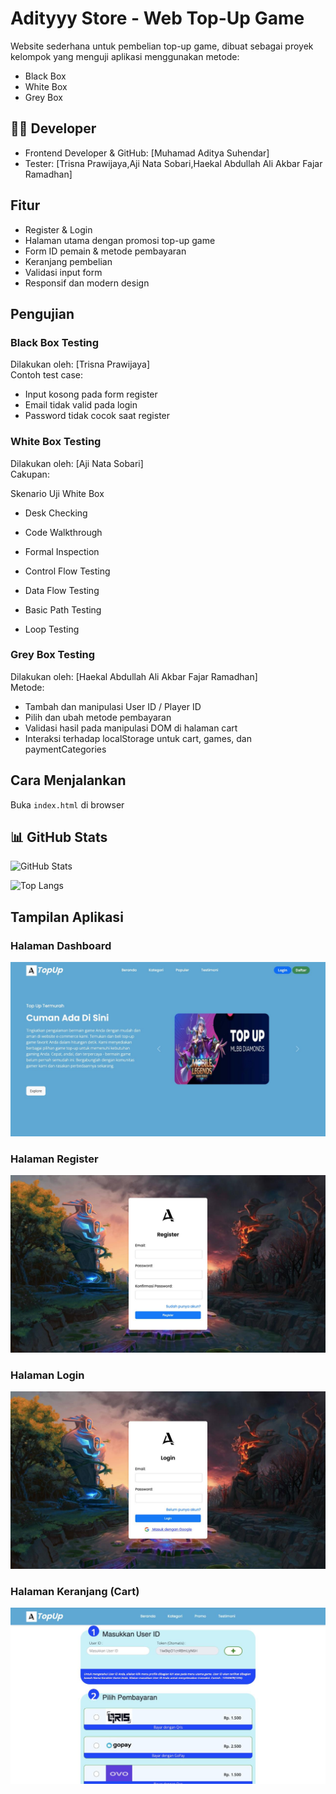 # Adityyy Store - Web Top-Up Game

Website sederhana untuk pembelian top-up game, dibuat sebagai proyek kelompok yang menguji aplikasi menggunakan metode:
- Black Box
- White Box
- Grey Box

## 👨‍💻 Developer
- Frontend Developer & GitHub: [Muhamad Aditya Suhendar]
- Tester: [Trisna Prawijaya,Aji Nata Sobari,Haekal Abdullah Ali Akbar Fajar Ramadhan]

## Fitur
- Register & Login
- Halaman utama dengan promosi top-up game
- Form ID pemain & metode pembayaran
- Keranjang pembelian
- Validasi input form
- Responsif dan modern design

## Pengujian

### Black Box Testing
Dilakukan oleh: [Trisna Prawijaya]  
Contoh test case:
- Input kosong pada form register
- Email tidak valid pada login
- Password tidak cocok saat register

### White Box Testing
Dilakukan oleh: [Aji Nata Sobari]  
Cakupan:

Skenario Uji White Box

- Desk Checking

- Code Walkthrough

- Formal Inspection

- Control Flow Testing

- Data Flow Testing

- Basic Path Testing

- Loop Testing

### Grey Box Testing
Dilakukan oleh: [Haekal Abdullah Ali Akbar Fajar Ramadhan]  
Metode:

- Tambah dan manipulasi User ID / Player ID
- Pilih dan ubah metode pembayaran
- Validasi hasil pada manipulasi DOM di halaman cart
- Interaksi terhadap localStorage untuk cart, games, dan paymentCategories

## Cara Menjalankan
Buka `index.html` di browser

## 📊 GitHub Stats

![GitHub Stats](https://github-readme-stats.vercel.app/api?username=adityyy&show_icons=true&theme=tokyonight)

![Top Langs](https://github-readme-stats.vercel.app/api/top-langs/?username=adityyy&layout=compact&theme=tokyonight)

## Tampilan Aplikasi

### Halaman Dashboard
![Dashboard Page](assets/photos/Dashboard.jpg)

### Halaman Register
![Register Page](assets/photos/Register.jpg)

### Halaman Login
![Login Page](assets/photos/Login.jpg)

### Halaman Keranjang (Cart)
![Cart Page](assets/photos/Keranjang.jpg)



